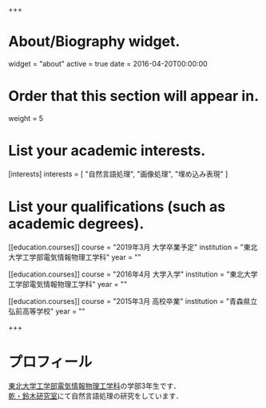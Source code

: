+++
# About/Biography widget.
widget = "about"
active = true
date = 2016-04-20T00:00:00

# Order that this section will appear in.
weight = 5

# List your academic interests.
[interests]
  interests = [
    "自然言語処理",
    "画像処理",
    "埋め込み表現"
  ]

# List your qualifications (such as academic degrees).
[[education.courses]]
  course = "2019年3月 大学卒業予定"
  institution = "東北大学工学部電気情報物理工学科"
  year = ""

[[education.courses]]
  course = "2016年4月 大学入学"
  institution = "東北大学工学部電気情報物理工学科"
  year = ""

[[education.courses]]
  course = "2015年3月 高校卒業"
  institution = "青森県立弘前高等学校"
  year = ""

+++

# プロフィール

[東北大学工学部電気情報物理工学科](http://www.ecei.tohoku.ac.jp/eipe/)の学部3年生です．  
[乾・鈴木研究室](https://www.nlp.ecei.tohoku.ac.jp/)にて自然言語処理の研究をしています．
